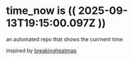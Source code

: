 # time_now is (( 2025-09-13T19:15:00.097Z ))

an automated repo that shows the currnent time

inspired by [breakingheatmap](https://github.com/breakingheatmap/breakingheatmap)